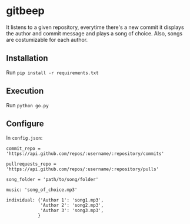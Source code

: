 gitbeep
=======

It listens to a given repository, everytime there's a new commit it displays the author and commit message and plays a song of choice. Also, songs are costumizable for each author.


Installation
------------

Run `pip install -r requirements.txt`

Execution
---------

Run `python go.py`

Configure
---------

In `config.json`:

    commit_repo = 'https://api.github.com/repos/:username/:repository/commits'

    pullrequests_repo = 'https://api.github.com/repos/:username/:repository/pulls'

    song_folder = 'path/to/song/folder'

    music: 'song_of_choice.mp3'

    individual: {'Author 1': 'song1.mp3',
                 'Author 2': 'song2.mp3',
                 'Author 3': 'song3.mp3',
                }
